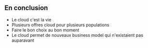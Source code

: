 ## En conclusion

- Le cloud c'est la vie
- Plusieurs offres cloud pour plusieurs populations
- Faire le bon choix au bon moment
- Le cloud permet de nouveaux business model qui n'existaient pas auparavant

